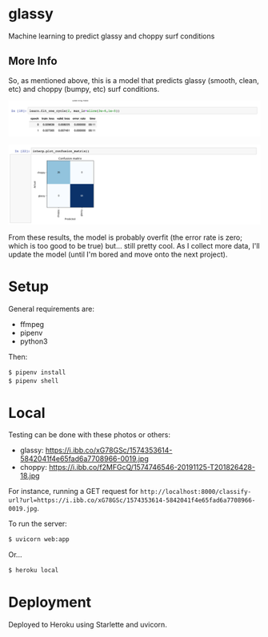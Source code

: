 # glassy

Machine learning to predict glassy and choppy surf conditions

## More Info

So, as mentioned above, this is a model that predicts glassy (smooth, clean, etc) and choppy (bumpy, etc) surf conditions.

![error_rate](.github/images/error_rate.png)

![confusion_matrix](.github/images/confusion_matrix.png)

From these results, the model is probably overfit (the error rate is zero; which is too good to be true) but... still pretty cool. As I collect more data, I'll update the model (until I'm bored and move onto the next project).

# Setup

General requirements are:

- ffmpeg
- pipenv
- python3

Then:

```sh
$ pipenv install
$ pipenv shell
```

# Local

Testing can be done with these photos or others:

- glassy: https://i.ibb.co/xG78GSc/1574353614-5842041f4e65fad6a7708966-0019.jpg
- choppy: https://i.ibb.co/f2MFGcQ/1574746546-20191125-T201826428-18.jpg

For instance, running a GET request for `http://localhost:8000/classify-url?url=https://i.ibb.co/xG78GSc/1574353614-5842041f4e65fad6a7708966-0019.jpg`.

To run the server:

```sh
$ uvicorn web:app
```

Or...

```sh
$ heroku local
```

# Deployment

Deployed to Heroku using Starlette and uvicorn.

